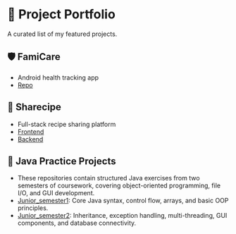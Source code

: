 # 🧠 Project Portfolio

A curated list of my featured projects.

## 🛡️ FamiCare
- Android health tracking app
- [Repo](https://github.com/ethan91024/FamiCare)


## 🍳 Sharecipe
- Full-stack recipe sharing platform
- [Frontend](https://github.com/Alvin9840/Sharecipe-Frontend)
- [Backend](https://github.com/Alvin9840/Sharecipe-Backend)

## 🧮 Java Practice Projects
- These repositories contain structured Java exercises from two semesters of coursework, covering object-oriented programming, file I/O, and GUI development.
- [Junior_semester1](https://github.com/Alvin9840/Junior_semester1): Core Java syntax, control flow, arrays, and basic OOP principles.
- [Junior_semester2](https://github.com/Alvin9840/Junior_semester2): Inheritance, exception handling, multi-threading, GUI components, and database connectivity.
